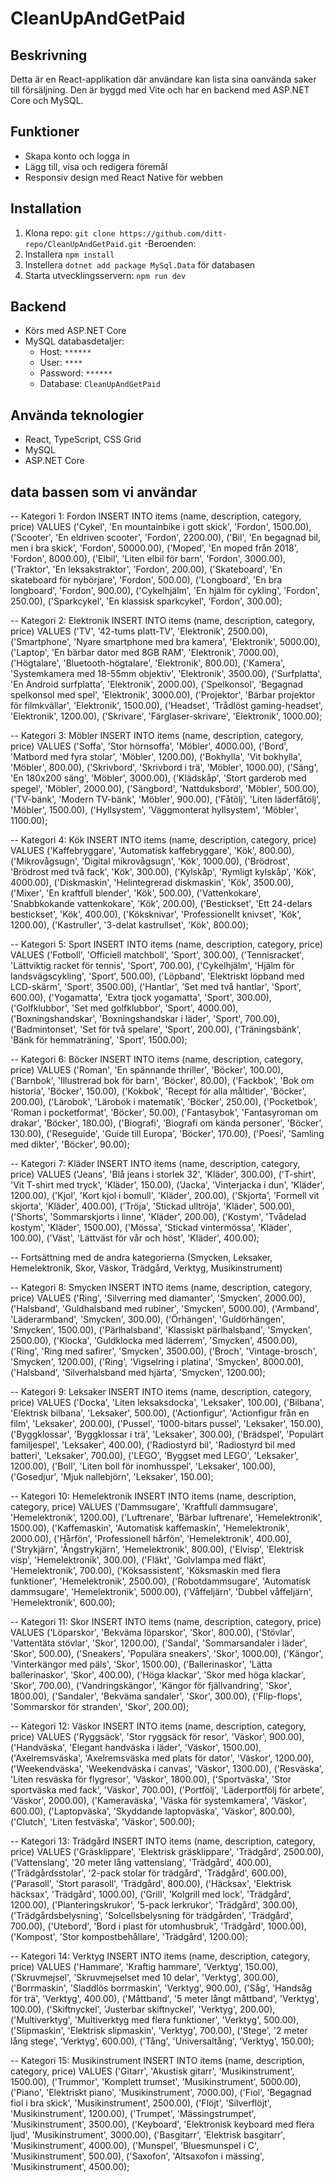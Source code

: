 # CleanUpAndGetPaid

## Beskrivning
Detta är en React-applikation där användare kan lista sina oanvända saker till försäljning. Den är byggd med Vite och har en backend med ASP.NET Core och MySQL.

## Funktioner
- Skapa konto och logga in
- Lägg till, visa och redigera föremål
- Responsiv design med React Native för webben

## Installation
1. Klona repo: `git clone https://github.com/ditt-repo/CleanUpAndGetPaid.git`
-Beroenden:
2. Installera  `npm install`
3. Instellera `dotnet add package MySql.Data` för databasen
4. Starta utvecklingsservern: `npm run dev`


## Backend
- Körs med ASP.NET Core
- MySQL databasdetaljer:
  - Host: `******`
  - User: `****`
  - Password: `******`
  - Database: `CleanUpAndGetPaid`

## Använda teknologier
- React, TypeScript, CSS Grid
- MySQL
- ASP.NET Core



## data bassen som vi användar 

-- Kategori 1: Fordon
INSERT INTO items (name, description, category, price) VALUES
('Cykel', 'En mountainbike i gott skick', 'Fordon', 1500.00),
('Scooter', 'En eldriven scooter', 'Fordon', 2200.00),
('Bil', 'En begagnad bil, men i bra skick', 'Fordon', 50000.00),
('Moped', 'En moped från 2018', 'Fordon', 8000.00),
('Elbil', 'Liten elbil för barn', 'Fordon', 3000.00),
('Traktor', 'En leksakstraktor', 'Fordon', 200.00),
('Skateboard', 'En skateboard för nybörjare', 'Fordon', 500.00),
('Longboard', 'En bra longboard', 'Fordon', 900.00),
('Cykelhjälm', 'En hjälm för cykling', 'Fordon', 250.00),
('Sparkcykel', 'En klassisk sparkcykel', 'Fordon', 300.00);

-- Kategori 2: Elektronik
INSERT INTO items (name, description, category, price) VALUES
('TV', '42-tums platt-TV', 'Elektronik', 2500.00),
('Smartphone', 'Nyare smartphone med bra kamera', 'Elektronik', 5000.00),
('Laptop', 'En bärbar dator med 8GB RAM', 'Elektronik', 7000.00),
('Högtalare', 'Bluetooth-högtalare', 'Elektronik', 800.00),
('Kamera', 'Systemkamera med 18-55mm objektiv', 'Elektronik', 3500.00),
('Surfplatta', 'En Android surfplatta', 'Elektronik', 2000.00),
('Spelkonsol', 'Begagnad spelkonsol med spel', 'Elektronik', 3000.00),
('Projektor', 'Bärbar projektor för filmkvällar', 'Elektronik', 1500.00),
('Headset', 'Trådlöst gaming-headset', 'Elektronik', 1200.00),
('Skrivare', 'Färglaser-skrivare', 'Elektronik', 1000.00);

-- Kategori 3: Möbler
INSERT INTO items (name, description, category, price) VALUES
('Soffa', 'Stor hörnsoffa', 'Möbler', 4000.00),
('Bord', 'Matbord med fyra stolar', 'Möbler', 1200.00),
('Bokhylla', 'Vit bokhylla', 'Möbler', 800.00),
('Skrivbord', 'Skrivbord i trä', 'Möbler', 1000.00),
('Säng', 'En 180x200 säng', 'Möbler', 3000.00),
('Klädskåp', 'Stort garderob med spegel', 'Möbler', 2000.00),
('Sängbord', 'Nattduksbord', 'Möbler', 500.00),
('TV-bänk', 'Modern TV-bänk', 'Möbler', 900.00),
('Fåtölj', 'Liten läderfåtölj', 'Möbler', 1500.00),
('Hyllsystem', 'Väggmonterat hyllsystem', 'Möbler', 1100.00);

-- Kategori 4: Kök
INSERT INTO items (name, description, category, price) VALUES
('Kaffebryggare', 'Automatisk kaffebryggare', 'Kök', 800.00),
('Mikrovågsugn', 'Digital mikrovågsugn', 'Kök', 1000.00),
('Brödrost', 'Brödrost med två fack', 'Kök', 300.00),
('Kylskåp', 'Rymligt kylskåp', 'Kök', 4000.00),
('Diskmaskin', 'Helintegrerad diskmaskin', 'Kök', 3500.00),
('Mixer', 'En kraftfull blender', 'Kök', 500.00),
('Vattenkokare', 'Snabbkokande vattenkokare', 'Kök', 200.00),
('Bestickset', 'Ett 24-delars bestickset', 'Kök', 400.00),
('Köksknivar', 'Professionellt knivset', 'Kök', 1200.00),
('Kastruller', '3-delat kastrullset', 'Kök', 800.00);

-- Kategori 5: Sport
INSERT INTO items (name, description, category, price) VALUES
('Fotboll', 'Officiell matchboll', 'Sport', 300.00),
('Tennisracket', 'Lättviktig racket för tennis', 'Sport', 700.00),
('Cykelhjälm', 'Hjälm för landsvägscykling', 'Sport', 500.00),
('Löpband', 'Elektriskt löpband med LCD-skärm', 'Sport', 3500.00),
('Hantlar', 'Set med två hantlar', 'Sport', 600.00),
('Yogamatta', 'Extra tjock yogamatta', 'Sport', 300.00),
('Golfklubbor', 'Set med golfklubbor', 'Sport', 4000.00),
('Boxningshandskar', 'Boxningshandskar i läder', 'Sport', 700.00),
('Badmintonset', 'Set för två spelare', 'Sport', 200.00),
('Träningsbänk', 'Bänk för hemmaträning', 'Sport', 1500.00);

-- Kategori 6: Böcker
INSERT INTO items (name, description, category, price) VALUES
('Roman', 'En spännande thriller', 'Böcker', 100.00),
('Barnbok', 'Illustrerad bok för barn', 'Böcker', 80.00),
('Fackbok', 'Bok om historia', 'Böcker', 150.00),
('Kokbok', 'Recept för alla måltider', 'Böcker', 200.00),
('Lärobok', 'Lärobok i matematik', 'Böcker', 250.00),
('Pocketbok', 'Roman i pocketformat', 'Böcker', 50.00),
('Fantasybok', 'Fantasyroman om drakar', 'Böcker', 180.00),
('Biografi', 'Biografi om kända personer', 'Böcker', 130.00),
('Reseguide', 'Guide till Europa', 'Böcker', 170.00),
('Poesi', 'Samling med dikter', 'Böcker', 90.00);

-- Kategori 7: Kläder
INSERT INTO items (name, description, category, price) VALUES
('Jeans', 'Blå jeans i storlek 32', 'Kläder', 300.00),
('T-shirt', 'Vit T-shirt med tryck', 'Kläder', 150.00),
('Jacka', 'Vinterjacka i dun', 'Kläder', 1200.00),
('Kjol', 'Kort kjol i bomull', 'Kläder', 200.00),
('Skjorta', 'Formell vit skjorta', 'Kläder', 400.00),
('Tröja', 'Stickad ulltröja', 'Kläder', 500.00),
('Shorts', 'Sommarskjorts i linne', 'Kläder', 200.00),
('Kostym', 'Tvådelad kostym', 'Kläder', 1500.00),
('Mössa', 'Stickad vintermössa', 'Kläder', 100.00),
('Väst', 'Lättväst för vår och höst', 'Kläder', 400.00);

-- Fortsättning med de andra kategorierna (Smycken, Leksaker, Hemelektronik, Skor, Väskor, Trädgård, Verktyg, Musikinstrument)

-- Kategori 8: Smycken
INSERT INTO items (name, description, category, price) VALUES
('Ring', 'Silverring med diamanter', 'Smycken', 2000.00),
('Halsband', 'Guldhalsband med rubiner', 'Smycken', 5000.00),
('Armband', 'Läderarmband', 'Smycken', 300.00),
('Örhängen', 'Guldörhängen', 'Smycken', 1500.00),
('Pärlhalsband', 'Klassiskt pärlhalsband', 'Smycken', 2500.00),
('Klocka', 'Guldklocka med läderrem', 'Smycken', 4500.00),
('Ring', 'Ring med safirer', 'Smycken', 3500.00),
('Broch', 'Vintage-brosch', 'Smycken', 1200.00),
('Ring', 'Vigselring i platina', 'Smycken', 8000.00),
('Halsband', 'Silverhalsband med hjärta', 'Smycken', 1200.00);

-- Kategori 9: Leksaker
INSERT INTO items (name, description, category, price) VALUES
('Docka', 'Liten leksaksdocka', 'Leksaker', 100.00),
('Bilbana', 'Elektrisk bilbana', 'Leksaker', 500.00),
('Actionfigur', 'Actionfigur från en film', 'Leksaker', 200.00),
('Pussel', '1000-bitars pussel', 'Leksaker', 150.00),
('Byggklossar', 'Byggklossar i trä', 'Leksaker', 300.00),
('Brädspel', 'Populärt familjespel', 'Leksaker', 400.00),
('Radiostyrd bil', 'Radiostyrd bil med batteri', 'Leksaker', 700.00),
('LEGO', 'Byggset med LEGO', 'Leksaker', 1200.00),
('Boll', 'Liten boll för inomhusspel', 'Leksaker', 100.00),
('Gosedjur', 'Mjuk nallebjörn', 'Leksaker', 150.00);

-- Kategori 10: Hemelektronik
INSERT INTO items (name, description, category, price) VALUES
('Dammsugare', 'Kraftfull dammsugare', 'Hemelektronik', 1200.00),
('Luftrenare', 'Bärbar luftrenare', 'Hemelektronik', 1500.00),
('Kaffemaskin', 'Automatisk kaffemaskin', 'Hemelektronik', 2000.00),
('Hårfön', 'Professionell hårfön', 'Hemelektronik', 400.00),
('Strykjärn', 'Ångstrykjärn', 'Hemelektronik', 800.00),
('Elvisp', 'Elektrisk visp', 'Hemelektronik', 300.00),
('Fläkt', 'Golvlampa med fläkt', 'Hemelektronik', 700.00),
('Köksassistent', 'Köksmaskin med flera funktioner', 'Hemelektronik', 2500.00),
('Robotdammsugare', 'Automatisk dammsugare', 'Hemelektronik', 5000.00),
('Våffeljärn', 'Dubbel våffeljärn', 'Hemelektronik', 600.00);

-- Kategori 11: Skor
INSERT INTO items (name, description, category, price) VALUES
('Löparskor', 'Bekväma löparskor', 'Skor', 800.00),
('Stövlar', 'Vattentäta stövlar', 'Skor', 1200.00),
('Sandal', 'Sommarsandaler i läder', 'Skor', 500.00),
('Sneakers', 'Populära sneakers', 'Skor', 1000.00),
('Kängor', 'Vinterkängor med päls', 'Skor', 1500.00),
('Ballerinaskor', 'Lätta ballerinaskor', 'Skor', 400.00),
('Höga klackar', 'Skor med höga klackar', 'Skor', 700.00),
('Vandringskängor', 'Kängor för fjällvandring', 'Skor', 1800.00),
('Sandaler', 'Bekväma sandaler', 'Skor', 300.00),
('Flip-flops', 'Sommarskor för stranden', 'Skor', 200.00);

-- Kategori 12: Väskor
INSERT INTO items (name, description, category, price) VALUES
('Ryggsäck', 'Stor ryggsäck för resor', 'Väskor', 900.00),
('Handväska', 'Elegant handväska i läder', 'Väskor', 1500.00),
('Axelremsväska', 'Axelremsväska med plats för dator', 'Väskor', 1200.00),
('Weekendväska', 'Weekendväska i canvas', 'Väskor', 1300.00),
('Resväska', 'Liten resväska för flygresor', 'Väskor', 1800.00),
('Sportväska', 'Stor sportväska med fack', 'Väskor', 700.00),
('Portfölj', 'Läderportfölj för arbete', 'Väskor', 2000.00),
('Kameraväska', 'Väska för systemkamera', 'Väskor', 600.00),
('Laptopväska', 'Skyddande laptopväska', 'Väskor', 800.00),
('Clutch', 'Liten festväska', 'Väskor', 500.00);

-- Kategori 13: Trädgård
INSERT INTO items (name, description, category, price) VALUES
('Gräsklippare', 'Elektrisk gräsklippare', 'Trädgård', 2500.00),
('Vattenslang', '20 meter lång vattenslang', 'Trädgård', 400.00),
('Trädgårdsstolar', '2-pack stolar för trädgård', 'Trädgård', 600.00),
('Parasoll', 'Stort parasoll', 'Trädgård', 800.00),
('Häcksax', 'Elektrisk häcksax', 'Trädgård', 1000.00),
('Grill', 'Kolgrill med lock', 'Trädgård', 1200.00),
('Planteringskrukor', '5-pack lerkrukor', 'Trädgård', 300.00),
('Trädgårdsbelysning', 'Solcellsbelysning för trädgården', 'Trädgård', 700.00),
('Utebord', 'Bord i plast för utomhusbruk', 'Trädgård', 1000.00),
('Kompost', 'Stor kompostbehållare', 'Trädgård', 1200.00);

-- Kategori 14: Verktyg
INSERT INTO items (name, description, category, price) VALUES
('Hammare', 'Kraftig hammare', 'Verktyg', 150.00),
('Skruvmejsel', 'Skruvmejselset med 10 delar', 'Verktyg', 300.00),
('Borrmaskin', 'Sladdlös borrmaskin', 'Verktyg', 900.00),
('Såg', 'Handsåg för trä', 'Verktyg', 400.00),
('Måttband', '5 meter långt måttband', 'Verktyg', 100.00),
('Skiftnyckel', 'Justerbar skiftnyckel', 'Verktyg', 200.00),
('Multiverktyg', 'Multiverktyg med flera funktioner', 'Verktyg', 500.00),
('Slipmaskin', 'Elektrisk slipmaskin', 'Verktyg', 700.00),
('Stege', '2 meter lång stege', 'Verktyg', 600.00),
('Tång', 'Universaltång', 'Verktyg', 150.00);

-- Kategori 15: Musikinstrument
INSERT INTO items (name, description, category, price) VALUES
('Gitarr', 'Akustisk gitarr', 'Musikinstrument', 1500.00),
('Trummor', 'Komplett trumset', 'Musikinstrument', 5000.00),
('Piano', 'Elektriskt piano', 'Musikinstrument', 7000.00),
('Fiol', 'Begagnad fiol i bra skick', 'Musikinstrument', 2500.00),
('Flöjt', 'Silverflöjt', 'Musikinstrument', 1200.00),
('Trumpet', 'Mässingstrumpet', 'Musikinstrument', 3500.00),
('Keyboard', 'Elektronisk keyboard med flera ljud', 'Musikinstrument', 3000.00),
('Basgitarr', 'Elektrisk basgitarr', 'Musikinstrument', 4000.00),
('Munspel', 'Bluesmunspel i C', 'Musikinstrument', 500.00),
('Saxofon', 'Altsaxofon i mässing', 'Musikinstrument', 4500.00);
